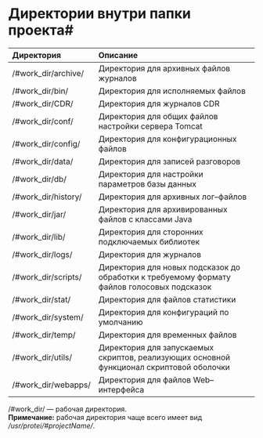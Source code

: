 # Директории внутри папки проекта#

|Директория|Описание|
|:---------|:-------|
|/#work_dir/archive/|Директория для архивных файлов журналов|
|/#work_dir/bin/|Директория для исполняемых файлов|
|/#work_dir/CDR/|Директория для журналов CDR|
|/#work_dir/conf/|Директория для общих файлов настройки сервера Tomcat|
|/#work_dir/config/|Директория для конфигурационных файлов|
|/#work_dir/data/|Директория для записей разговоров|
|/#work_dir/db/|Директория для настройки параметров базы данных|
|/#work_dir/history/|Директория для архивных лог–файлов|
|/#work_dir/jar/|Директория для архивированных файлов с классами Java|
|/#work_dir/lib/|Директория для сторонних подключаемых библиотек|
|/#work_dir/logs/|Директория для журналов|
|/#work_dir/scripts/|Директория для новых подсказок до обработки к требуемому формату файлов голосовых подсказок|
|/#work_dir/stat/|Директория для файлов статистики|
|/#work_dir/system/|Директория для конфигураций по умолчанию|
|/#work_dir/temp/|Директория для временных файлов|
|/#work_dir/utils/|Директория для запускаемых скриптов, реализующих основной функционал скриптовой оболочки|
|/#work_dir/webapps/|Директория для файлов Web–интерфейса|

/#work_dir/ — рабочая директория.<br>
**Примечание:** рабочая директория чаще всего имеет вид _/usr/protei/#projectName/_.
